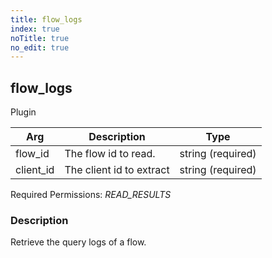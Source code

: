 ```yaml
---
title: flow_logs
index: true
noTitle: true
no_edit: true
---
```




<div class="vql_item"></div>


## flow_logs
<span class='vql_type pull-right page-header'>Plugin</span>



<div class="vqlargs"></div>

Arg | Description | Type
----|-------------|-----
flow_id|The flow id to read.|string (required)
client_id|The client id to extract|string (required)

Required Permissions: 
<i class="linkcolour label pull-right label-success">READ_RESULTS</i>

### Description

Retrieve the query logs of a flow.

